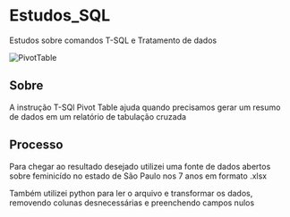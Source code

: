 # Estudos_SQL
Estudos sobre comandos T-SQL e Tratamento de dados

![PivotTable](https://cdn-images-1.medium.com/max/1600/1*IRUR3VzAK69Bf-4nuIx1Lg.png)

## Sobre

A instrução T-SQl Pivot Table ajuda quando precisamos gerar um resumo de dados em um relatório de tabulação cruzada

## Processo

Para chegar ao resultado desejado utilizei uma fonte de dados abertos sobre feminicído no estado de São Paulo nos 7 anos em formato .xlsx

Também utilizei python para ler o arquivo e transformar os dados, removendo colunas desnecessárias e preenchendo campos nulos